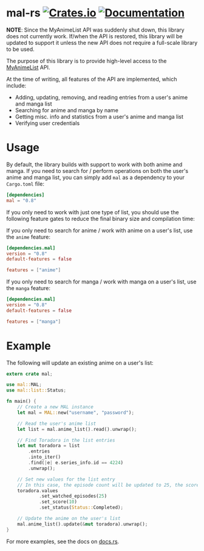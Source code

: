# mal-rs [![Crates.io](https://img.shields.io/crates/v/mal.svg)](https://crates.io/crates/mal) [![Documentation](https://docs.rs/mal/badge.svg)](https://docs.rs/mal)
**NOTE**: Since the MyAnimeList API was suddenly shut down, this library does not currently work. If/when the API is restored, this library will be updated to support it unless the new API does not require a full-scale library to be used.

The purpose of this library is to provide high-level access to the [MyAnimeList](https://myanimelist.net) API.

At the time of writing, all features of the API are implemented, which include:
* Adding, updating, removing, and reading entries from a user's anime and manga list
* Searching for anime and manga by name
* Getting misc. info and statistics from a user's anime and manga list
* Verifying user credentials

# Usage
By default, the library builds with support to work with both anime and manga.
If you need to search for / perform operations on both the user's anime and manga list, you can simply add `mal` as a dependency to your `Cargo.toml` file:
```toml
[dependencies]
mal = "0.8"
```

If you only need to work with just one type of list, you should use the following feature gates to reduce the final binary size and compilation time:

If you only need to search for anime / work with anime on a user's list, use the `anime` feature:
```toml
[dependencies.mal]
version = "0.8"
default-features = false

features = ["anime"]
```

If you only need to search for manga / work with manga on a user's list, use the `manga` feature:
```toml
[dependencies.mal]
version = "0.8"
default-features = false

features = ["manga"]
```

# Example

The following will update an existing anime on a user's list:
```rust
extern crate mal;

use mal::MAL;
use mal::list::Status;

fn main() {
    // Create a new MAL instance
    let mal = MAL::new("username", "password");

    // Read the user's anime list
    let list = mal.anime_list().read().unwrap();

    // Find Toradora in the list entries
    let mut toradora = list
        .entries
        .into_iter()
        .find(|e| e.series_info.id == 4224)
        .unwrap();

    // Set new values for the list entry
    // In this case, the episode count will be updated to 25, the score will be set to 10, and the status will be set to completed
    toradora.values
            .set_watched_episodes(25)
            .set_score(10)
            .set_status(Status::Completed);

    // Update the anime on the user's list
    mal.anime_list().update(&mut toradora).unwrap();
}
```

For more examples, see the docs on [docs.rs](https://docs.rs/mal).
